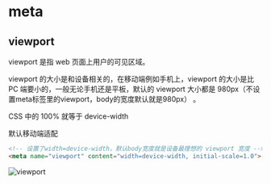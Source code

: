 # meta

## viewport

viewport 是指 web 页面上用户的可见区域。

viewport 的大小是和设备相关的，在移动端例如手机上，viewport 的大小是比 PC 端要小的，一般无论手机还是平板，默认的 viewport 大小都是 980px（不设置meta标签里的viewport，body的宽度默认就是980px） 。

CSS 中的 100% 就等于 device-width

默认移动端适配

```html
<!-- 设置了width=device-width，默认body宽度就是设备最理想的 viewport 宽度 -->
<meta name="viewport" content="width=device-width, initial-scale=1.0">
```

![viewport](E:\js笔记\css\viewport.png)